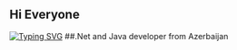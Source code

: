## Hi Everyone
[![Typing SVG](https://readme-typing-svg.demolab.com?size=35&duration=2000&pause=700&color=3d76bb&center=true&vCenter=true&width=700&lines=Have+a+nice+day👋;I+am+Software+Engineer)](https://git.io/typing-svg)
##.Net and Java developer from Azerbaijan



